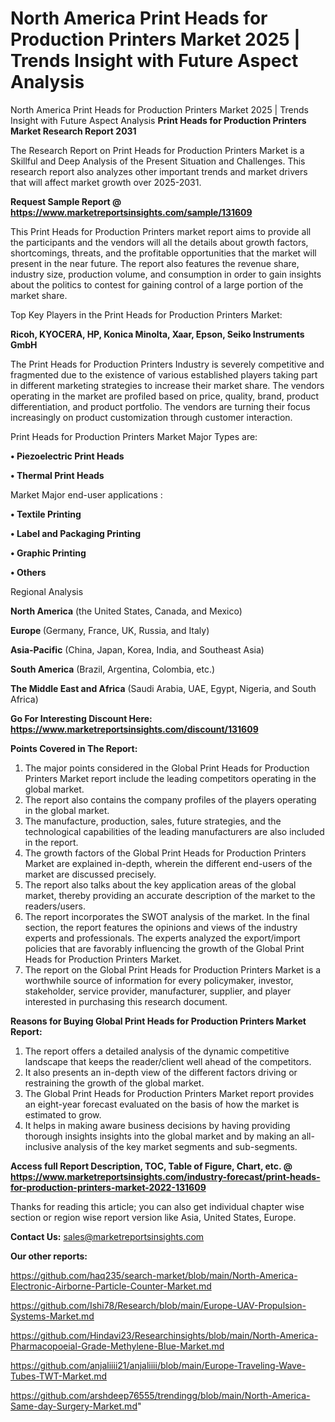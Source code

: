 # North America Print Heads for Production Printers Market 2025 | Trends Insight with Future Aspect Analysis
North America Print Heads for Production Printers Market 2025 | Trends Insight with Future Aspect Analysis
<strong>Print Heads for Production Printers Market Research Report 2031</strong>

The Research Report on Print Heads for Production Printers Market is a Skillful and Deep Analysis of the Present Situation and Challenges. This research report also analyzes other important trends and market drivers that will affect market growth over 2025-2031.

<strong>Request Sample Report @ <a href=https://www.marketreportsinsights.com/sample/131609>https://www.marketreportsinsights.com/sample/131609</a></strong>

This Print Heads for Production Printers market report aims to provide all the participants and the vendors will all the details about growth factors, shortcomings, threats, and the profitable opportunities that the market will present in the near future. The report also features the revenue share, industry size, production volume, and consumption in order to gain insights about the politics to contest for gaining control of a large portion of the market share.

Top Key Players in the Print Heads for Production Printers Market:

<strong>Ricoh, KYOCERA, HP, Konica Minolta, Xaar, Epson, Seiko Instruments GmbH</strong>

The Print Heads for Production Printers Industry is severely competitive and fragmented due to the existence of various established players taking part in different marketing strategies to increase their market share. The vendors operating in the market are profiled based on price, quality, brand, product differentiation, and product portfolio. The vendors are turning their focus increasingly on product customization through customer interaction.

Print Heads for Production Printers Market Major Types are:

<strong>• Piezoelectric Print Heads

• Thermal Print Heads</strong>

Market Major end-user applications :

<strong>• Textile Printing

• Label and Packaging Printing

• Graphic Printing

• Others</strong>

Regional Analysis

</u><strong><b>North America</b></strong> (the United States, Canada, and Mexico)

<strong><b>Europe </b></strong>(Germany, France, UK, Russia, and Italy)

<strong><b>Asia-Pacific</b></strong> (China, Japan, Korea, India, and Southeast Asia)

<strong><b>South America</b></strong> (Brazil, Argentina, Colombia, etc.)

<strong><b>The Middle East and Africa</b></strong> (Saudi Arabia, UAE, Egypt, Nigeria, and South Africa)

<strong>Go For Interesting Discount Here: <a href=https://www.marketreportsinsights.com/discount/131609>https://www.marketreportsinsights.com/discount/131609</a></strong>

<strong>Points Covered in The Report:</strong>
<ol>
  <li>The major points considered in the Global Print Heads for Production Printers Market report include the leading competitors operating in the global market.</li>
  <li>The report also contains the company profiles of the players operating in the global market.</li>
  <li>The manufacture, production, sales, future strategies, and the technological capabilities of the leading manufacturers are also included in the report.</li>
  <li>The growth factors of the Global Print Heads for Production Printers Market are explained in-depth, wherein the different end-users of the market are discussed precisely.</li>
  <li>The report also talks about the key application areas of the global market, thereby providing an accurate description of the market to the readers/users.</li>
  <li>The report incorporates the SWOT analysis of the market. In the final section, the report features the opinions and views of the industry experts and professionals. The experts analyzed the export/import policies that are favorably influencing the growth of the Global Print Heads for Production Printers Market.</li>
  <li>The report on the Global Print Heads for Production Printers Market is a worthwhile source of information for every policymaker, investor, stakeholder, service provider, manufacturer, supplier, and player interested in purchasing this research document.</li>
</ol>
<strong>Reasons for Buying Global Print Heads for Production Printers Market Report:</strong>

<ol>
  <li>The report offers a detailed analysis of the dynamic competitive landscape that keeps the reader/client well ahead of the competitors.</li>
  <li>It also presents an in-depth view of the different factors driving or restraining the growth of the global market.</li>
  <li>The Global Print Heads for Production Printers Market report provides an eight-year forecast evaluated on the basis of how the market is estimated to grow.</li>
  <li>It helps in making aware business decisions by having providing thorough insights insights into the global market and by making an all-inclusive analysis of the key market segments and sub-segments.</li>
</ol>
<strong>Access full Report Description, TOC, Table of Figure, Chart, etc. @ <a href=https://www.marketreportsinsights.com/industry-forecast/print-heads-for-production-printers-market-2022-131609>https://www.marketreportsinsights.com/industry-forecast/print-heads-for-production-printers-market-2022-131609</a></strong>


Thanks for reading this article; you can also get individual chapter wise section or region wise report version like Asia, United States, Europe.

<strong>Contact Us:</strong>
sales@marketreportsinsights.com

<strong>Our other reports:</strong>

<a href=https://github.com/haq235/search-market/blob/main/North-America-Electronic-Airborne-Particle-Counter-Market.md>https://github.com/haq235/search-market/blob/main/North-America-Electronic-Airborne-Particle-Counter-Market.md</a>

<a href=https://github.com/Ishi78/Research/blob/main/Europe-UAV-Propulsion-Systems-Market.md>https://github.com/Ishi78/Research/blob/main/Europe-UAV-Propulsion-Systems-Market.md</a>

<a href=https://github.com/Hindavi23/Researchinsights/blob/main/North-America-Pharmacopoeial-Grade-Methylene-Blue-Market.md>https://github.com/Hindavi23/Researchinsights/blob/main/North-America-Pharmacopoeial-Grade-Methylene-Blue-Market.md</a>

<a href=https://github.com/anjaliiii21/anjaliiii/blob/main/Europe-Traveling-Wave-Tubes-TWT-Market.md>https://github.com/anjaliiii21/anjaliiii/blob/main/Europe-Traveling-Wave-Tubes-TWT-Market.md</a>

<a href=https://github.com/arshdeep76555/trendingg/blob/main/North-America-Same-day-Surgery-Market.md>https://github.com/arshdeep76555/trendingg/blob/main/North-America-Same-day-Surgery-Market.md</a>"
